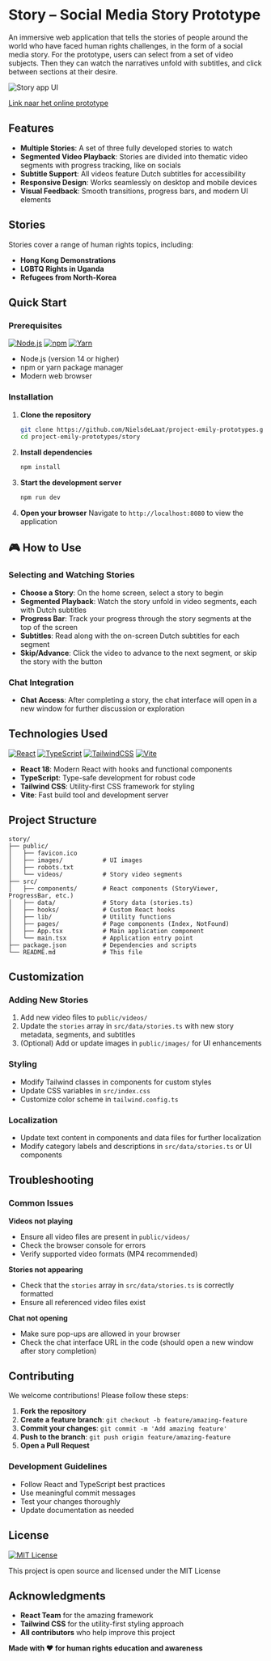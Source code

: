 # Story – Social Media Story Prototype

An immersive web application that tells the stories of people around the world who have faced human rights challenges, in the form of a social media story. For the prototype, users can select from a set of video subjects. Then they can watch the narratives unfold with subtitles, and click between sections at their desire.

![Story app UI](readme-images/story.png)

[Link naar het online prototype](https://project-emily-prototypes-flame.vercel.app/)

## Features

- **Multiple Stories**: A set of three fully developed stories to watch
- **Segmented Video Playback**: Stories are divided into thematic video segments with progress tracking, like on socials
- **Subtitle Support**: All videos feature Dutch subtitles for accessibility
- **Responsive Design**: Works seamlessly on desktop and mobile devices
- **Visual Feedback**: Smooth transitions, progress bars, and modern UI elements

## Stories

Stories cover a range of human rights topics, including:

- **Hong Kong Demonstrations**
- **LGBTQ Rights in Uganda**
- **Refugees from North-Korea**

## Quick Start

### Prerequisites

[![Node.js](https://img.shields.io/badge/Node.js-6DA55F?logo=node.js&logoColor=white)](#)
[![npm](https://img.shields.io/badge/npm-CB3837?logo=npm&logoColor=fff)](#) [![Yarn](https://img.shields.io/badge/Yarn-2C8EBB?logo=yarn&logoColor=fff)](#)

- Node.js (version 14 or higher)
- npm or yarn package manager
- Modern web browser

### Installation

1. **Clone the repository**

   ```bash
   git clone https://github.com/NielsdeLaat/project-emily-prototypes.git
   cd project-emily-prototypes/story
   ```

2. **Install dependencies**

   ```bash
   npm install
   ```

3. **Start the development server**

   ```bash
   npm run dev
   ```

4. **Open your browser**
   Navigate to `http://localhost:8080` to view the application

## 🎮 How to Use

### Selecting and Watching Stories

- **Choose a Story**: On the home screen, select a story to begin
- **Segmented Playback**: Watch the story unfold in video segments, each with Dutch subtitles
- **Progress Bar**: Track your progress through the story segments at the top of the screen
- **Subtitles**: Read along with the on-screen Dutch subtitles for each segment
- **Skip/Advance**: Click the video to advance to the next segment, or skip the story with the button

### Chat Integration

- **Chat Access**: After completing a story, the chat interface will open in a new window for further discussion or exploration

## Technologies Used

[![React](https://img.shields.io/badge/React-%2320232a.svg?logo=react&logoColor=%2361DAFB)](#)
[![TypeScript](https://img.shields.io/badge/TypeScript-3178C6?logo=typescript&logoColor=white)](#)
[![TailwindCSS](https://img.shields.io/badge/Tailwind%20CSS-%2338B2AC.svg?logo=tailwind-css&logoColor=white)](#)
[![Vite](https://img.shields.io/badge/Vite-646CFF?logo=vite&logoColor=fff)](#)

- **React 18**: Modern React with hooks and functional components
- **TypeScript**: Type-safe development for robust code
- **Tailwind CSS**: Utility-first CSS framework for styling
- **Vite**: Fast build tool and development server

## Project Structure

```
story/
├── public/
│   ├── favicon.ico
│   ├── images/           # UI images
│   ├── robots.txt
│   └── videos/           # Story video segments
├── src/
│   ├── components/       # React components (StoryViewer, ProgressBar, etc.)
│   ├── data/             # Story data (stories.ts)
│   ├── hooks/            # Custom React hooks
│   ├── lib/              # Utility functions
│   ├── pages/            # Page components (Index, NotFound)
│   ├── App.tsx           # Main application component
│   └── main.tsx          # Application entry point
├── package.json          # Dependencies and scripts
└── README.md             # This file
```

## Customization

### Adding New Stories

1. Add new video files to `public/videos/`
2. Update the `stories` array in `src/data/stories.ts` with new story metadata, segments, and subtitles
3. (Optional) Add or update images in `public/images/` for UI enhancements

### Styling

- Modify Tailwind classes in components for custom styles
- Update CSS variables in `src/index.css`
- Customize color scheme in `tailwind.config.ts`

### Localization

- Update text content in components and data files for further localization
- Modify category labels and descriptions in `src/data/stories.ts` or UI components

## Troubleshooting

### Common Issues

**Videos not playing**

- Ensure all video files are present in `public/videos/`
- Check the browser console for errors
- Verify supported video formats (MP4 recommended)

**Stories not appearing**

- Check that the `stories` array in `src/data/stories.ts` is correctly formatted
- Ensure all referenced video files exist

**Chat not opening**

- Make sure pop-ups are allowed in your browser
- Check the chat interface URL in the code (should open a new window after story completion)

## Contributing

We welcome contributions! Please follow these steps:

1. **Fork the repository**
2. **Create a feature branch**: `git checkout -b feature/amazing-feature`
3. **Commit your changes**: `git commit -m 'Add amazing feature'`
4. **Push to the branch**: `git push origin feature/amazing-feature`
5. **Open a Pull Request**

### Development Guidelines

- Follow React and TypeScript best practices
- Use meaningful commit messages
- Test your changes thoroughly
- Update documentation as needed

## License

[![MIT License](https://img.shields.io/badge/License-MIT-yellow.svg)](#)

This project is open source and licensed under the MIT License

## Acknowledgments

- **React Team** for the amazing framework
- **Tailwind CSS** for the utility-first styling approach
- **All contributors** who help improve this project

**Made with ❤️ for human rights education and awareness**
